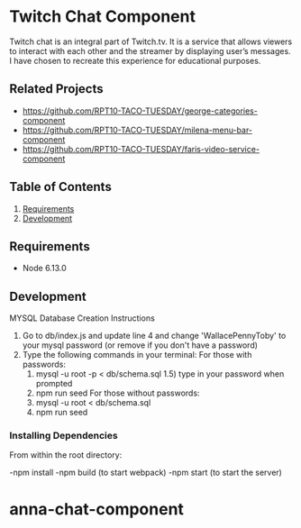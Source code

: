 # Twitch Chat Component

Twitch chat is an integral part of Twitch.tv. It is a service that allows viewers to interact with each other and the streamer by displaying user’s messages. I have chosen to recreate this experience for educational purposes.

## Related Projects

  - https://github.com/RPT10-TACO-TUESDAY/george-categories-component
  - https://github.com/RPT10-TACO-TUESDAY/milena-menu-bar-component
  - https://github.com/RPT10-TACO-TUESDAY/faris-video-service-component

## Table of Contents

1. [Requirements](#requirements)
1. [Development](#development)


## Requirements
- Node 6.13.0


## Development

MYSQL Database Creation Instructions

1) Go to db/index.js and update line 4 and change 'WallacePennyToby' to your mysql password (or remove if you don't have a password)
2) Type the following commands in your terminal:
  For those with passwords:
    1) mysql -u root -p < db/schema.sql
    1.5) type in your password when prompted
    2) npm run seed
  For those without passwords:
    1) mysql -u root < db/schema.sql
    2) npm run seed

### Installing Dependencies

From within the root directory:

-npm install
-npm build (to start webpack)
-npm start (to start the server)

# anna-chat-component
